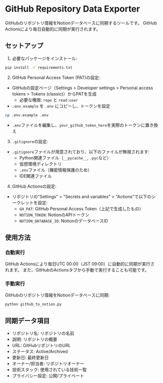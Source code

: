# GitHub Repository Data Exporter

GitHubのリポジトリ情報をNotionデータベースに同期するツールです。
GitHub Actionsにより毎日自動的に同期が実行されます。

## セットアップ

1. 必要なパッケージをインストール:
```bash
pip install -r requirements.txt
```

2. GitHub Personal Access Token (PAT)の設定:
- GitHubの設定ページ（Settings > Developer settings > Personal access tokens > Tokens (classic)）からPATを生成
  - 必要な権限: `repo` と `read:user`
- `.env.example` を `.env` にコピーし、トークンを設定
```bash
cp .env.example .env
```
- `.env`ファイルを編集し、`your_github_token_here`を実際のトークンに置き換え

3. `.gitignore`の設定:
- `.gitignore`ファイルが用意されており、以下のファイルが無視されます:
  - Python関連ファイル（`__pycache__`, `.pyc`など）
  - 仮想環境ディレクトリ
  - `.env`ファイル（機密情報保護のため）
  - IDE関連ファイル

4. GitHub Actionsの設定:
- リポジトリの"Settings" > "Secrets and variables" > "Actions"で以下のシークレットを設定:
  - `GH_PAT`: GitHub Personal Access Token（上記で生成したもの）
  - `NOTION_TOKEN`: NotionのAPIトークン
  - `NOTION_DATABASE_ID`: NotionのデータベースID

## 使用方法

### 自動実行
GitHub Actionsにより毎日UTC 00:00（JST 09:00）に自動的に同期が実行されます。
また、GitHubのActionsタブから手動で実行することも可能です。

### 手動実行

GitHubのリポジトリ情報をNotionデータベースに同期:
```bash
python github_to_notion.py
```

## 同期データ項目

- リポジトリ名: リポジトリの名前
- 説明: リポジトリの概要
- URL: GitHubリポジトリのURL
- ステータス: Active/Archived
- 更新日: 最終更新日
- オーナー/担当者: リポジトリオーナー
- 技術スタック: 使用されている技術一覧
- プライバシー設定: 公開/プライベート
